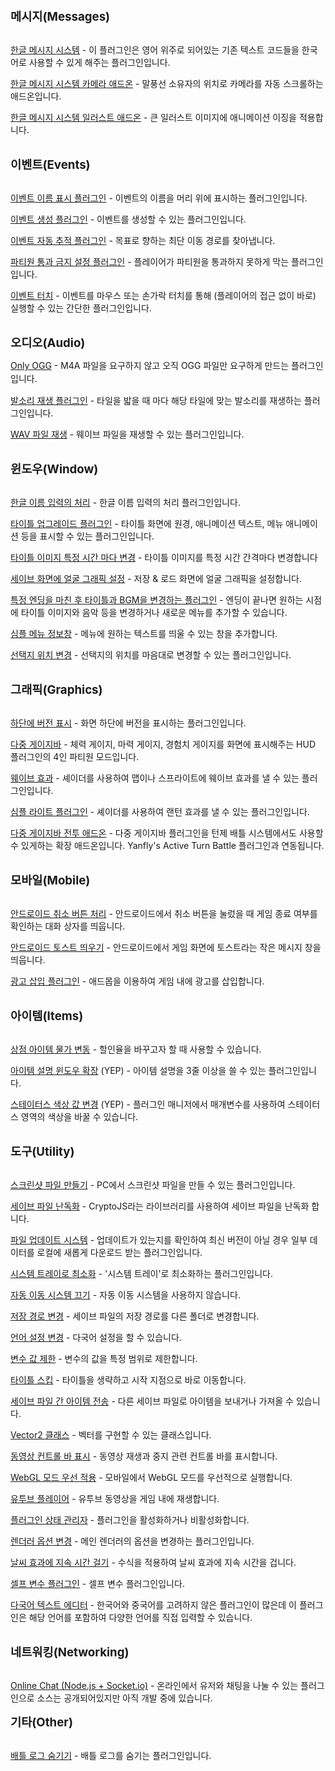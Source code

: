 
<span style="font-size: 14pt;">**메시지(Messages)** </span><br><br>

[한글 메시지 시스템](https://raw.githubusercontent.com/biud436/MV/master/RS_MessageSystem.js) - 이 플러그인은 영어 위주로 되어있는 기존 텍스트 코드들을 한국어로 사용할 수 있게 해주는 플러그인입니다. <br>

[한글 메시지 시스템 카메라 애드온](https://raw.githubusercontent.com/biud436/MV/master/RS_MessageSystem_AddOn.js) - 말풍선 소유자의 위치로 카메라를 자동 스크롤하는 애드온입니다.<br>

[한글 메시지 시스템 일러스트 애드온](https://raw.githubusercontent.com/biud436/MV/master/RS_AnimatedFace.js) - 큰 일러스트 이미지에 애니메이션 이징을 적용합니다.<br><br>

<span style="font-size: 14pt;">**이벤트(Events)**</span><br><br>

[이벤트 이름 표시 플러그인](https://raw.githubusercontent.com/biud436/MV/master/RS_EventName.js) - 이벤트의 이름을 머리 위에 표시하는 플러그인입니다.<br>

[이벤트 생성 플러그인](https://raw.githubusercontent.com/biud436/MV/master/RS_EventCreate.js) - 이벤트를 생성할 수 있는 플러그인입니다.<br>

[이벤트 자동 추적 플러그인](https://raw.githubusercontent.com/biud436/MV/master/RS_Chaser.js) - 목표로 향하는 최단 이동 경로를 찾아냅니다.<br>

[파티원 통과 금지 설정 플러그인](https://raw.githubusercontent.com/biud436/MV/master/RS_FollowerPassable.js) - 플레이어가 파티원을 통과하지 못하게 막는 플러그인입니다.<br>

[이벤트 터치](https://raw.githubusercontent.com/biud436/MV/master/RS_EventTouch.js) - 이벤트를 마우스 또는 손가락 터치를 통해 (플레이어의 접근 없이 바로) 실행할 수 있는 간단한 플러그인입니다. <br><br>

<span style="font-size: 14pt;">**오디오(Audio)**</span><br>

[Only OGG](https://raw.githubusercontent.com/biud436/MV/master/RS_OnlyOGG.js) - <span style="line-height: 1.5;">M4A 파일을 요구하지 않고 오직 OGG 파일만 요구하게 만드는 플러그인입니다.</span><br>

[발소리 재생 플러그인](https://raw.githubusercontent.com/biud436/MV/master/RS_WalkingStepSound.js) - 타일을 밟을 때 마다 해당 타일에 맞는 발소리를 재생하는 플러그인입니다. <br>

[WAV 파일 재생](https://raw.githubusercontent.com/biud436/MV/master/RS_WaveSupport.js) - 웨이브 파일을 재생할 수 있는 플러그인입니다.<br><br>

<span style="font-size: 14pt;">**윈도우(Window)**</span><br><br>

[한글 이름 입력의 처리](https://raw.githubusercontent.com/biud436/MV/master/RS_Window_KorNameEdit.js) - 한글 이름 입력의 처리 플러그인입니다.<br>

[타이틀 업그레이드 플러그인](https://raw.githubusercontent.com/biud436/MV/master/RS_ParallaxTitleEx.js) - 타이틀 화면에 원경, 애니메이션 텍스트, 메뉴 애니메이션 등을 표시할 수 있는 플러그인입니다.<br>

[타이틀 이미지 특정 시간 마다 변경](https://raw.githubusercontent.com/biud436/MV/master/RS_AnimatedTitleImage.js) - 타이틀 이미지를 특정 시간 간격마다 변경합니다<br>

[세이브 화면에 얼굴 그래픽 설정](https://raw.githubusercontent.com/biud436/MV/master/RS_SavefileList.js) - 저장 & 로드 화면에 얼굴 그래픽을 설정합니다. <br>

[특정 엔딩을 마친 후 타이틀과 BGM을 변경하는 플러그인](https://raw.githubusercontent.com/biud436/MV/master/RS_TitleManagerEx.js) - 엔딩이 끝나면 원하는 시점에 타이틀 이미지와 음악 등을 변경하거나 새로운 메뉴를 추가할 수 있습니다. <br>

[심플 메뉴 정보창](https://raw.githubusercontent.com/biud436/MV/master/RS_MenuInformation.js) - 메뉴에 원하는 텍스트를 띄울 수 있는 창을 추가합니다.<br>

[선택지 위치 변경](https://raw.githubusercontent.com/biud436/MV/master/RS_Window_ChoiceListPosition.js) - 선택지의 위치를 마음대로 변경할 수 있는 플러그인입니다.<br><br>

<span style="font-size: 14pt;">**그래픽(Graphics)**</span><br><br>

[하단에 버전 표시](https://raw.githubusercontent.com/biud436/MV/master/RS_VersionLayer.js) - 화면 하단에 버전을 표시하는 플러그인입니다.<br>

[다중 게이지바](https://raw.githubusercontent.com/biud436/MV/master/HUD/RS_HUD_4m.js) - 체력 게이지, 마력 게이지, 경험치 게이지를 화면에 표시해주는 HUD 플러그인의 4인 파티원 모드입니다.<br>

[웨이브 효과](https://raw.githubusercontent.com/biud436/MV/master/RS_WaveFilter.js) - 셰이더를 사용하여 맵이나 스프라이트에 웨이브 효과를 낼 수 있는 플러그인입니다.<br>

[심플 라이트 플러그인](https://raw.githubusercontent.com/biud436/MV/master/RS_SimpleLight.js) - 셰이더를 사용하여 랜턴 효과를 낼 수 있는 플러그인입니다.<br>

[다중 게이지바 전투 애드온](https://raw.githubusercontent.com/biud436/MV/master/HUD/RS_HUD_4m_InBattle.js) - 다중 게이지바 플러그인을 턴제 배틀 시스템에서도 사용할 수 있게하는 확장 애드온입니다. Yanfly's Active Turn Battle 플러그인과 연동됩니다.<br><br>

<span style="font-size: 14pt;">**모바일(Mobile)**</span><br><br>

[안드로이드 취소 버튼 처리](https://raw.githubusercontent.com/biud436/MV/master/RS_ExitDialog.js) - 안드로이드에서 취소 버튼을 눌렀을 때 게임 종료 여부를 확인하는 대화 상자를 띄웁니다.<br>

[안드로이드 토스트 띄우기](https://github.com/biud436/MV/tree/master/Android) - 안드로이드에서 게임 화면에 토스트라는 작은 메시지 창을 띄웁니다.<br>

[광고 삽입 플러그인](https://raw.githubusercontent.com/biud436/MV/master/Android/RS_Admob.js) - 애드몹을 이용하여 게임 내에 광고를 삽입합니다.<br><br>

<span style="font-size: 14pt;">**아이템(Items)**</span><br><br>

[상점 아이템 물가 변동](https://raw.githubusercontent.com/biud436/MV/master/RS_ShopSale.js) - 할인율을 바꾸고자 할 때 사용할 수 있습니다.<br>

[아이템 설명 윈도우 확장](http://pastebin.com/raw/M5r7uSvZ) (YEP) - 아이템 설명을 3줄 이상을 쓸 수 있는 플러그인입니다.<br>

[스테이터스 색상 값 변경](http://biud436.blog.me/220604842614) (YEP) - 플러그인 매니저에서 매개변수를 사용하여 스테이터스 영역의 색상을 바꿀 수 있습니다.<br><br>

<span style="font-size: 14pt;">**도구(Utility)**</span><br><br>

[스크린샷 파일 만들기](https://raw.githubusercontent.com/biud436/MV/master/RS_ScreenShot.js) - PC에서 스크린샷 파일을 만들 수 있는 플러그인입니다.<br>

[세이브 파일 난독화](https://raw.githubusercontent.com/biud436/MV/master/RS_CustomCrypto.js) - CryptoJS라는 라이브러리를 사용하여 세이브 파일을 난독화 합니다.<br>

[파일 업데이트 시스템](https://raw.githubusercontent.com/biud436/MV/master/RS_ResourceUpdate.js) - 업데이트가 있는지를 확인하여 최신 버전이 아닐 경우 일부 데이터를 로컬에 새롭게 다운로드 받는 플러그인입니다. <br>

[시스템 트레이로 최소화](https://raw.githubusercontent.com/biud436/MV/master/RS_WinTray.js) - '시스템 트레이'로 최소화하는 플러그인입니다.<br>

[자동 이동 시스템 끄기](http://pastebin.com/raw/h7Pn9ifn) - 자동 이동 시스템을 사용하지 않습니다.<br>

[저장 경로 변경](https://raw.githubusercontent.com/biud436/MV/master/Utils/Nwjs_SavePatch.js) - 세이브 파일의 저장 경로를 다른 폴더로 변경합니다.<br>

[언어 설정 변경](https://raw.githubusercontent.com/biud436/MV/master/RS_Localization.js) - 다국어 설정을 할 수 있습니다.<br>

[변수 값 제한](https://raw.githubusercontent.com/biud436/MV/master/RS_Game_Variables.js) - 변수의 값을 특정 범위로 제한합니다.<br>

[타이틀 스킵](https://raw.githubusercontent.com/biud436/MV/master/RS_TitleSkip.js) - 타이틀을 생략하고 시작 지점으로 바로 이동합니다.<br>

[세이브 파일 간 아이템 전송](https://raw.githubusercontent.com/biud436/MV/master/RS_ItemStream.js) - 다른 세이브 파일로 아이템을 보내거나 가져올 수 있습니다.<br>

[Vector2 클래스](https://github.com/biud436/MV/raw/master/Utils/RS_Vector2.js) - 벡터를 구현할 수 있는 클래스입니다.<br>

[동영상 컨트롤 바 표시](https://raw.githubusercontent.com/biud436/MV/master/RS_VideoControl.js) - 동영상 재생과 중지 관련 컨트롤 바를 표시합니다.<br>

[WebGL 모드 우선 적용](https://github.com/biud436/MV/raw/master/RS_SetRendererType.js) - 모바일에서 WebGL 모드를 우선적으로 실행합니다.<br>

[유투브 플레이어](https://raw.githubusercontent.com/biud436/MV/master/RS_YoutubePlayer.js) - 유투브 동영상을 게임 내에 재생합니다.<br>

[플러그인 상태 관리자](https://github.com/biud436/MV/raw/master/RS_RefreshManager.js) - 플러그인을 활성화하거나 비활성화합니다.<br>

[렌더러 옵션 변경](https://raw.githubusercontent.com/biud436/MV/master/Laboratory/RS_SetRendererOption.js) - 메인 렌더러의 옵션을 변경하는 플러그인입니다. <br>

[날씨 효과에 지속 시간 걸기](https://raw.githubusercontent.com/biud436/MV/master/RS_TimedWeatherEffects.js) - 수식을 적용하여 날씨 효과에 지속 시간을 겁니다.<br>

[셀프 변수 플러그인](https://raw.githubusercontent.com/biud436/MV/master/RS_SelfVariables.js) - 셀프 변수 플러그인입니다.<br>

[다국어 텍스트 에디터](https://raw.githubusercontent.com/biud436/MV/master/RS_InputDialog.js) - 한국어와 중국어를 고려하지 않은 플러그인이 많은데 이 플러그인은 해당 언어를 포함하여 다양한 언어를 직접 입력할 수 있습니다.<br><br>

<span style="font-size: 14pt;">**네트워킹(Networking)**</span><br><br>

[Online Chat (Node.js + Socket.io)](https://github.com/biud436/MV/tree/master/Online) - 온라인에서 유저와 채팅을 나눌 수 있는 플러그인으로 소스는 공개되어있지만 아직 개발 중에 있습니다.<br>

<span style="font-size: 14pt;">**기타(Other)**</span><br><br>

[배틀 로그 숨기기](https://raw.githubusercontent.com/biud436/MV/master/RS_HideBattleLog.js) - 배틀 로그를 숨기는 플러그인입니다.<br>
